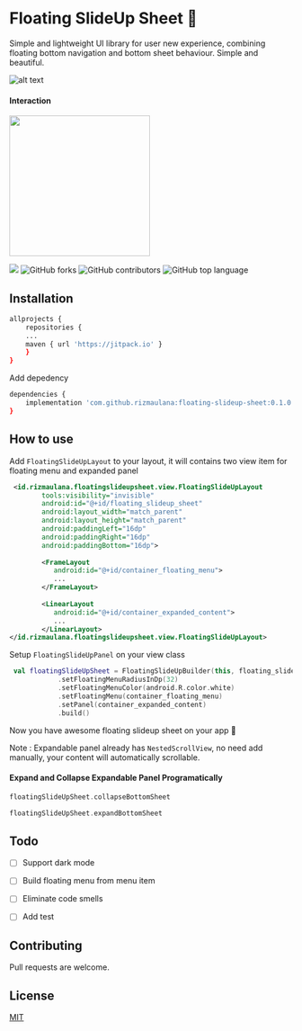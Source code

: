 # Floating SlideUp Sheet 🎉

Simple and lightweight UI library for user new experience, combining floating bottom navigation and bottom sheet behaviour. Simple and beautiful.


![alt text](https://github.com/rizmaulana/floating-slideup-sheet/blob/master/assets/slideupmenu.png)

#### Interaction

<img src="https://github.com/rizmaulana/floating-slideup-sheet/blob/master/assets/ezgif.com-resize.gif" width="250" />


[![](https://jitpack.io/v/rizmaulana/floating-slideup-sheet.svg)](https://jitpack.io/#rizmaulana/floating-slideup-sheet)
![GitHub forks](https://img.shields.io/github/forks/rizmaulana/floating-slideup-sheet.svg)
![GitHub contributors](https://img.shields.io/github/contributors/rizmaulana/floating-slideup-sheet.svg)
![GitHub top language](https://img.shields.io/github/languages/top/rizmaulana/floating-slideup-sheet.svg)



## Installation

```bash
allprojects {
    repositories {
	...
	maven { url 'https://jitpack.io' }
	}
}
```
Add depedency
```bash
dependencies {
	implementation 'com.github.rizmaulana:floating-slideup-sheet:0.1.0'
}
```

## How to use
Add `FloatingSlideUpLayout` to your layout, it will contains two view item for floating menu and expanded panel

```xml
 <id.rizmaulana.floatingslideupsheet.view.FloatingSlideUpLayout
        tools:visibility="invisible"
        android:id="@+id/floating_slideup_sheet"
        android:layout_width="match_parent"
        android:layout_height="match_parent"
        android:paddingLeft="16dp"
        android:paddingRight="16dp"
        android:paddingBottom="16dp">
        
        <FrameLayout
           android:id="@+id/container_floating_menu"> 
           ... 
        </FrameLayout>
        
        <LinearLayout
           android:id="@+id/container_expanded_content"> 
           ... 
        </LinearLayout>
</id.rizmaulana.floatingslideupsheet.view.FloatingSlideUpLayout>
```

Setup `FloatingSlideUpPanel` on your view class

```kotlin
 val floatingSlideUpSheet = FloatingSlideUpBuilder(this, floating_slideup_sheet)
            .setFloatingMenuRadiusInDp(32)
            .setFloatingMenuColor(android.R.color.white)
            .setFloatingMenu(container_floating_menu)
            .setPanel(container_expanded_content)
            .build()
```
Now you have awesome floating slideup sheet on your app 🎉

Note : Expandable panel already has `NestedScrollView`, no need add manually, your content will automatically scrollable.


#### Expand and Collapse Expandable Panel Programatically
```kotlin
floatingSlideUpSheet.collapseBottomSheet

floatingSlideUpSheet.expandBottomSheet
```

## Todo

- [ ] Support dark mode
- [ ] Build floating menu from menu item
- [ ] Eliminate code smells
- [ ] Add test






## Contributing
Pull requests are welcome. 


## License
[MIT](https://choosealicense.com/licenses/mit/)